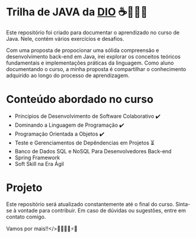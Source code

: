# Trilha de JAVA da [DIO](https://www.dio.me/sign-up?ref=0HLTFOGNMR) ☕👩🏾‍💻

Este repositório foi criado para documentar o aprendizado no curso de Java. Nele, contém vários exercícios e desafios.

Com uma proposta de propocionar uma sólida compreensão e desenvolvimento back-end em Java, irei explorar os conceitos teóricos fundamentais e implementações práticas da linguagem. Como aluno documentando o curso, a minha proposta é compartilhar o conhecimento adquirido ao longo do processo de aprendizagem.

# Conteúdo abordado no curso 
* Principios  de Desenvolvimento de Software Colaborativo ✔️
* Dominando a Linguagem de Programação ✔️  
* Programação Orientada a Objetos ✔️ 
* Teste e Gerenciamentos de Depêndencias em Projetos ⏳
* Banco de Dados SQL e NoSQL Para Desenvolvedores Back-end
* Spring Framework
* Soft Skill na Era Ágil

# Projeto
Este repositório será atualizado constantemente até o final do curso. Sinta-se à vontade para contribuir. Em caso de dúvidas ou sugestões, entre em contato comigo.

Vamos por mais!!</>👩🏾‍💻🚀⚡🎯
